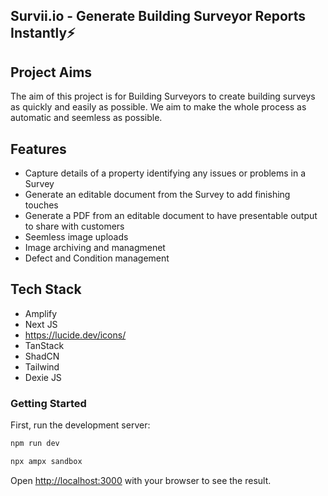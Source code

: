 ## Survii.io - Generate Building Surveyor Reports Instantly⚡

## Project Aims 

The aim of this project is for Building Surveyors to create building surveys as quickly and easily as possible. We aim to make the whole process as automatic and seemless as possible.

## Features

- Capture details of a property identifying any issues or problems in a Survey
- Generate an editable document from the Survey to add finishing touches
- Generate a PDF from an editable document to have presentable output to share with customers
- Seemless image uploads
- Image archiving and managmenet
- Defect and Condition management

## Tech Stack

- Amplify
- Next JS
- https://lucide.dev/icons/
- TanStack
- ShadCN
- Tailwind
- Dexie JS

### Getting Started

First, run the development server:

```bash
npm run dev
```

```bash
npx ampx sandbox
```

Open [http://localhost:3000](http://localhost:3000) with your browser to see the result.